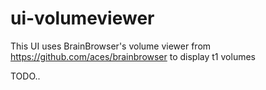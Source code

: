 # ui-volumeviewer

This UI uses BrainBrowser's volume viewer from https://github.com/aces/brainbrowser to display t1 volumes

TODO..

